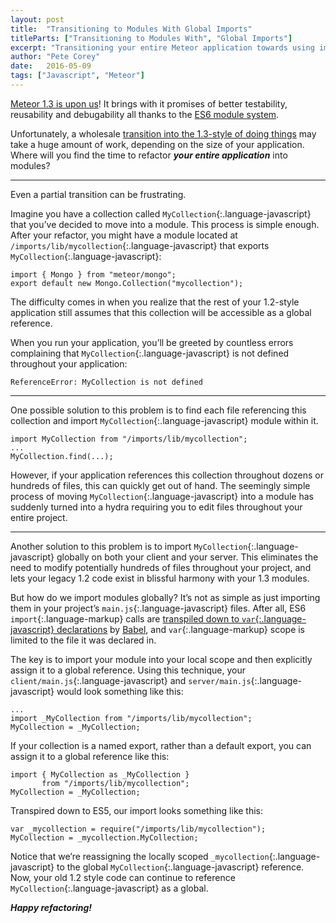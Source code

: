 ```yaml
---
layout: post
title:  "Transitioning to Modules With Global Imports"
titleParts: ["Transitioning to Modules With", "Global Imports"]
excerpt: "Transitioning your entire Meteor application towards using imports is a time-consuming and error-prone process. Thankfully, there's a middle way."
author: "Pete Corey"
date:   2016-05-09
tags: ["Javascript", "Meteor"]
---
```


[Meteor 1.3 is upon us](http://info.meteor.com/blog/announcing-meteor-1.3)! It brings with it promises of better testability, reusability and debugability all thanks to the [ES6 module system](http://www.2ality.com/2014/09/es6-modules-final.html).

Unfortunately, a wholesale [transition into the 1.3-style of doing things](http://guide.meteor.com/1.3-migration.html) may take a huge amount of work, depending on the size of your application. Where will you find the time to refactor ___your entire application___ into modules?

<hr/>

Even a partial transition can be frustrating.

Imagine you have a collection called `MyCollection`{:.language-javascript} that you’ve decided to move into a module. This process is simple enough. After your refactor, you might have a module located at `/imports/lib/mycollection`{:.language-javascript} that exports `MyCollection`{:.language-javascript}:

<pre class="language-javascript"><code class="language-javascript">import { Mongo } from "meteor/mongo";
export default new Mongo.Collection("mycollection");
</code></pre>

The difficulty comes in when you realize that the rest of your 1.2-style application still assumes that this collection will be accessible as a global reference. 

When you run your application, you’ll be greeted by countless errors complaining that `MyCollection`{:.language-javascript} is not defined throughout your application:

<pre class="language-javascript"><code class="language-javascript">ReferenceError: MyCollection is not defined
</code></pre>

<hr/>

One possible solution to this problem is to find each file referencing this collection and import `MyCollection`{:.language-javascript} module within it.

<pre class="language-javascript"><code class="language-javascript">import MyCollection from "/imports/lib/mycollection";
...
MyCollection.find(...);
</code></pre>

However, if your application references this collection throughout dozens or hundreds of files, this can quickly get out of hand. The seemingly simple process of moving `MyCollection`{:.language-javascript} into a module has suddenly turned into a hydra requiring you to edit files throughout your entire project.

<hr/>

Another solution to this problem is to import `MyCollection`{:.language-javascript} globally on both your client and your server. This eliminates the need to modify potentially hundreds of files throughout your project, and lets your legacy 1.2 code exist in blissful harmony with your 1.3 modules.

But how do we import modules globally? It’s not as simple as just importing them in your project’s `main.js`{:.language-javascript} files. After all, ES6 `import`{:.language-markup} calls are [transpiled down to `var`{:.language-javascript} declarations](http://babeljs.io/repl/#?evaluate=true&lineWrap=false&presets=es2015%2Creact%2Cstage-2&experimental=false&loose=false&spec=false&code=import%20%7B%20foo%20%7D%20from%20%22foo%22%3B) by [Babel](http://babeljs.io/), and `var`{:.language-markup} scope is limited to the file it was declared in.

The key is to import your module into your local scope and then explicitly assign it to a global reference. Using this technique, your `client/main.js`{:.language-javascript} and `server/main.js`{:.language-javascript} would look something like this:

<pre class="language-javascript"><code class="language-javascript">...
import _MyCollection from "/imports/lib/mycollection";
MyCollection = _MyCollection;
</code></pre>

If your collection is a named export, rather than a default export, you can assign it to a global reference like this:

<pre class="language-javascript"><code class="language-javascript">import { MyCollection as _MyCollection } 
       from "/imports/lib/mycollection";
MyCollection = _MyCollection;
</code></pre>

Transpired down to ES5, our import looks something like this:

<pre class="language-javascript"><code class="language-javascript">var _mycollection = require("/imports/lib/mycollection");
MyCollection = _mycollection.MyCollection;
</code></pre>

Notice that we’re reassigning the locally scoped `_mycollection`{:.language-javascript} to the global `MyCollection`{:.language-javascript} reference. Now, your old 1.2 style code can continue to reference `MyCollection`{:.language-javascript} as a global.

___Happy refactoring!___
